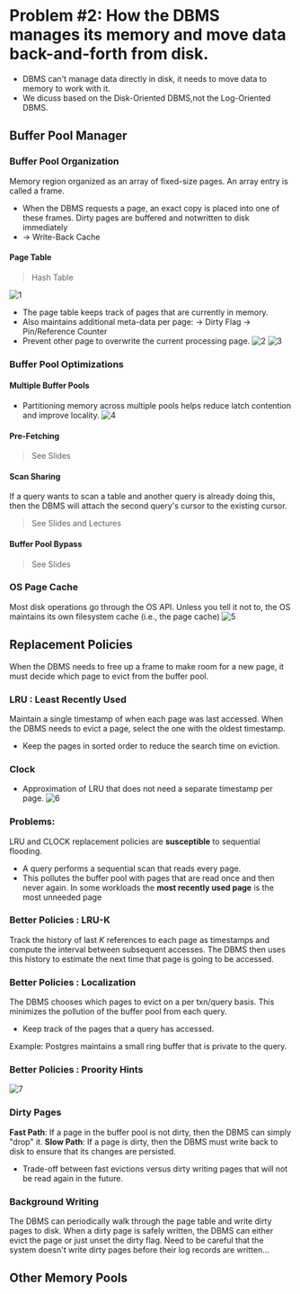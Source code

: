 # Problem #2: How the DBMS manages its memory and move data back-and-forth from disk.
* DBMS can't manage data directly in disk, it needs to move data to memory to work with it.
* We dicuss based on the Disk-Oriented DBMS,not the Log-Oriented DBMS.
  
## Buffer Pool Manager
### Buffer Pool Organization
Memory region organized as an array of fixed-size pages.
An array entry is called a frame.
* When the DBMS requests a page, an exact copy is placed into one of these frames.
Dirty pages are buffered and notwritten to disk immediately
* → Write-Back Cache
#### Page Table
> Hash Table

![1](1.png)

* The page table keeps track of pages that are currently in memory.
* Also maintains additional meta-data per page:
  → Dirty Flag
  → Pin/Reference Counter
* Prevent other page to overwrite the current processing page.
![2](2.png)
![3](3.png)
### Buffer Pool Optimizations
#### Multiple Buffer Pools
* Partitioning memory across multiple pools helps reduce latch contention and improve locality.
![4](4.png)
#### Pre-Fetching
> See Slides
#### Scan Sharing
If a query wants to scan a table and another query is already doing this, then the DBMS will attach the second query's cursor to the existing cursor.
> See Slides and Lectures
#### Buffer Pool Bypass
> See Slides

### OS Page Cache
Most disk operations go through the OS API.
Unless you tell it not to, the OS maintains its own filesystem cache (i.e., the page cache)
![5](5.png)
## Replacement Policies
When the DBMS needs to free up a frame to make room for a new page, it must decide which page to evict from the buffer pool.

### LRU : Least Recently Used

Maintain a single timestamp of when each page was last accessed.
When the DBMS needs to evict a page, select the one with the oldest timestamp.

* Keep the pages in sorted order to reduce the search time on eviction.
### Clock
* Approximation of LRU that does not need a separate timestamp per page.
![6](6.png)
### Problems:
LRU and CLOCK replacement policies are **susceptible** to sequential flooding.

* A query performs a sequential scan that reads every page.
* This pollutes the buffer pool with pages that are read once and then never again.
In some workloads the **most recently used page** is the most unneeded page
### Better Policies : LRU-K
Track the history of last $K$ references to each page as timestamps and compute the interval between subsequent accesses.
The DBMS then uses this history to estimate the next time that page is going to be accessed.
### Better Policies : Localization
The DBMS chooses which pages to evict on a per txn/query basis. This minimizes the pollution of the buffer pool from each query.

* Keep track of the pages that a query has accessed.

Example: Postgres maintains a small ring buffer that is private to the query.


### Better Policies : Proority Hints
![7](7.png)

### Dirty Pages
**Fast Path**: If a page in the buffer pool is not dirty, then the DBMS can simply "drop" it.
**Slow Path**: If a page is dirty, then the DBMS must write back to disk to ensure that its changes are persisted.

* Trade-off between fast evictions versus dirty writing pages that will not be read again in the future.


### Background Writing
The DBMS can periodically walk through the page table and write dirty pages to disk.
When a dirty page is safely written, the DBMS can either evict the page or just unset the dirty flag.
Need to be careful that the system doesn't write dirty pages before their log records are written...
## Other Memory Pools
